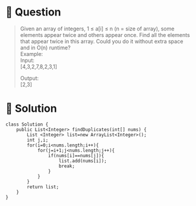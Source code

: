 # :crystal_ball: Question

> Given an array of integers, 1 ≤ a[i] ≤ n (n = size of array), some elements appear twice and others appear once.
> Find all the elements that appear twice in this array.
> Could you do it without extra space and in O(n) runtime?  
> Example:  
> Input:  
> [4,3,2,7,8,2,3,1]    
>  
> Output:  
> [2,3]  

# :dragon: Solution
```
class Solution {
    public List<Integer> findDuplicates(int[] nums) {
        List <Integer> list=new ArrayList<Integer>();
        int j,i;
        for(i=0;i<nums.length;i++){
            for(j=i+1;j<nums.length;j++){
                if(nums[i]==nums[j]){
                    list.add(nums[i]);
                    break;
                }
            }
        }
        return list;
    }
}
```
